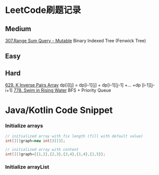 # LeetCode刷题记录

## Medium

[307.Range Sum Query - Mutable](https://leetcode.com/problems/range-sum-query-mutable/) Binary
Indexed Tree (Fenwick Tree)

## Easy

## Hard

[629. K Inverse Pairs Array](https://leetcode.com/problems/k-inverse-pairs-array/) dp[i][j] =
dp[i-1][j] + dp[i-1][j-1] +... +dp [i-1][j-i+1]
[778. Swim in Rising Water](https://leetcode.com/problems/swim-in-rising-water/description/) BFS +
Priority Queue

# Java/Kotlin Code Snippet

### Initialize arrays

```java
// initialized array with fix length (fill with default value)
int[][]graph=new int[3][3];

// initialized array with content
int[][]graph={{1,2},{2,3},{3,4},{1,4},{1,5}};
```

### Initialize arrayList


